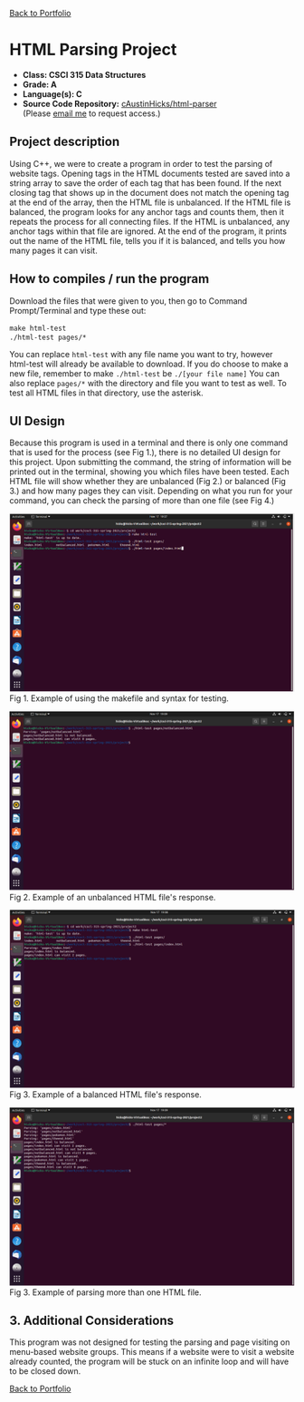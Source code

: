 [Back to Portfolio](./)

HTML Parsing Project
===============

-   **Class: CSCI 315 Data Structures** 
-   **Grade: A**
-   **Language(s): C**
-   **Source Code Repository:** [cAustinHicks/html-parser](https://github.com/cAustinHicks/html-parser)  
    (Please [email me](mailto:cahicks@csustudent.net?subject=GitHub%20Access) to request access.)

## Project description

Using C++, we were to create a program in order to test the parsing of website tags. Opening tags in the HTML documents tested are saved into a string array to save the order of each tag that has been found. If the next closing tag that shows up in the document does not match the opening tag at the end of the array, then the HTML file is unbalanced. If the HTML file is balanced, the program looks for any anchor tags and counts them, then it repeats the process for all connecting files. If the HTML is unbalanced, any anchor tags within that file are ignored. At the end of the program, it prints out the name of the HTML file, tells you if it is balanced, and tells you how many pages it can visit. 

## How to compiles / run the program

Download the files that were given to you, then go to Command Prompt/Terminal and type these out:

```cd [folder you put the project in]
make html-test
./html-test pages/*
```
You can replace ```html-test``` with any file name you want to try, however html-test will already be available to download. If you do choose to make a new file, remember to make ```./html-test``` be ```./[your file name]```
You can also replace ```pages/*``` with the directory and file you want to test as well. To test all HTML files in that directory, use the asterisk.

## UI Design

Because this program is used in a terminal and there is only one command that is used for the process (see Fig 1.), there is no detailed UI design for this project. Upon submitting the command, the string of information will be printed out in the terminal, showing you which files have been tested. Each HTML file will show whether they are unbalanced (Fig 2.) or balanced (Fig 3.) and how many pages they can visit. Depending on what you run for your command, you can check the parsing of more than one file (see Fig 4.)

![screenshot](images/parser1.PNG)
Fig 1. Example of using the makefile and syntax for testing.

![screenshot](images/parser2.PNG)
Fig 2. Example of an unbalanced HTML file's response.

![screenshot](images/parser3.PNG)
Fig 3. Example of a balanced HTML file's response.

![screenshot](images/parser4.PNG)
Fig 3. Example of parsing more than one HTML file.

## 3. Additional Considerations

This program was not designed for testing the parsing and page visiting on menu-based website groups. This means if a website were to visit a website already counted, the program will be stuck on an infinite loop and will have to be closed down.

[Back to Portfolio](./)
